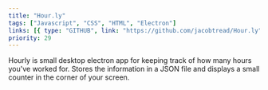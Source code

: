 ```yaml
---
title: "Hour.ly"
tags: ["Javascript", "CSS", "HTML", "Electron"]
links: [{ type: "GITHUB", link: "https://github.com/jacobtread/Hour.ly" }]
priority: 29
---
```


Hourly is small desktop electron app for keeping track of how many hours you've worked for.
Stores the information in a JSON file and displays a small counter in the corner of your screen.
